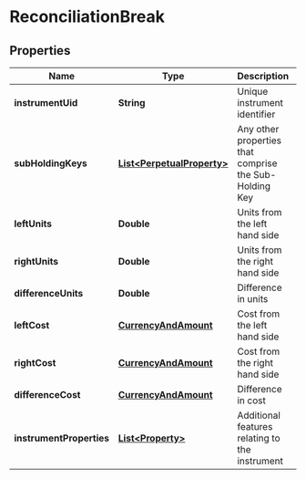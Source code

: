 
# ReconciliationBreak

## Properties
Name | Type | Description | Notes
------------ | ------------- | ------------- | -------------
**instrumentUid** | **String** | Unique instrument identifier | 
**subHoldingKeys** | [**List&lt;PerpetualProperty&gt;**](PerpetualProperty.md) | Any other properties that comprise the Sub-Holding Key | 
**leftUnits** | **Double** | Units from the left hand side | 
**rightUnits** | **Double** | Units from the right hand side | 
**differenceUnits** | **Double** | Difference in units | 
**leftCost** | [**CurrencyAndAmount**](CurrencyAndAmount.md) | Cost from the left hand side | 
**rightCost** | [**CurrencyAndAmount**](CurrencyAndAmount.md) | Cost from the right hand side | 
**differenceCost** | [**CurrencyAndAmount**](CurrencyAndAmount.md) | Difference in cost | 
**instrumentProperties** | [**List&lt;Property&gt;**](Property.md) | Additional features relating to the instrument | 



